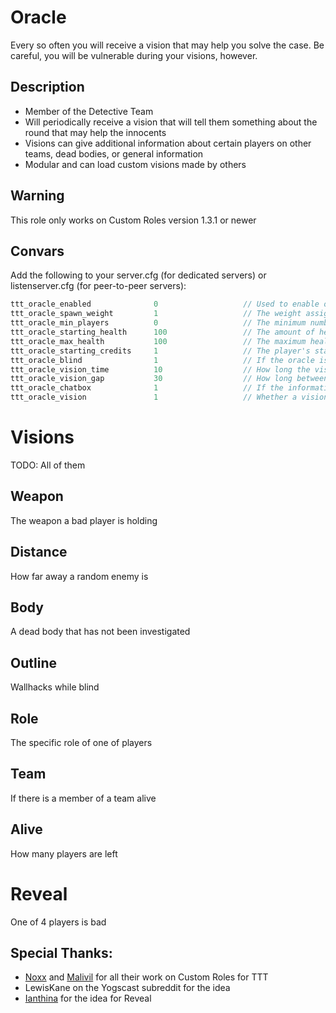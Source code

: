 # Oracle

Every so often you will receive a vision that may help you solve the case.
Be careful, you will be vulnerable during your visions, however.

## Description

- Member of the Detective Team
- Will periodically receive a vision that will tell them something about the round that may help the innocents
- Visions can give additional information about certain players on other teams, dead bodies, or general information
- Modular and can load custom visions made by others

## Warning

This role only works on Custom Roles version 1.3.1 or newer

## Convars

Add the following to your server.cfg (for dedicated servers) or listenserver.cfg (for peer-to-peer servers):

```cpp
ttt_oracle_enabled              0                   // Used to enable or disable the role
ttt_oracle_spawn_weight         1                   // The weight assigned for spawning the role
ttt_oracle_min_players          0                   // The minimum number of player required to spawn the role
ttt_oracle_starting_health      100                 // The amount of health the role starts each round with
ttt_oracle_max_health           100                 // The maximum health of the role
ttt_oracle_starting_credits     1                   // The player's starting credits
ttt_oracle_blind                1                   // If the oracle is blinded during the vision
ttt_oracle_vision_time          10                  // How long the vision will be on the screen
ttt_oracle_vision_gap           30                  // How long between visions
ttt_oracle_chatbox              1                   // If the information from the vision should be sent to the player in chat too
ttt_oracle_vision               1                   // Whether a vision is enabled or not. Replace "vision" with the name (all lowercase) of each vision you want to enable
```

# Visions

TODO: All of them

## Weapon

The weapon a bad player is holding

## Distance

How far away a random enemy is

## Body

A dead body that has not been investigated

## Outline

Wallhacks while blind

## Role

The specific role of one of players

## Team

If there is a member of a team alive

## Alive

How many players are left

# Reveal

One of 4 players is bad

## Special Thanks:
- [Noxx](https://steamcommunity.com/id/noxxflame) and [Malivil](https://steamcommunity.com/id/malivil) for all their work on Custom Roles for TTT
- LewisKane on the Yogscast subreddit for the idea
- [Ianthina](https://steamcommunity.com/id/2ahlamfatin) for the idea for Reveal